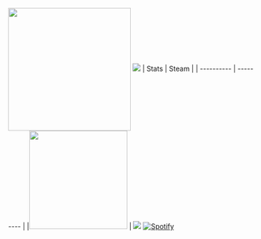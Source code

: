 <a href="https://count.getloli.com"><img align="center" src="https://count.getloli.com/get/@ToulthG?theme=rule34" width=250></a>
<img src = "https://capsule-render.vercel.app/api?type=waving&height=250&text=Goodday!&fontAlign=80&fontAlignY=40&color=gradient">
| Stats | Steam |
| ---------- | --------- |
|<img style="height: 200px" src="https://bad-apple-github-readme.vercel.app/api?show_bg=1&username=ToulthG"></a> | <a href="https://github.com/CasterWx"><img style="height200px" src="https://steam-stat.vercel.app/api?profileName=FengirkG"></a>
[![Spotify](https://novatorem.vercel.app/api/spotify)](https://open.spotify.com/user/hmo8ubn8do5rudqpeb6ie1794)
